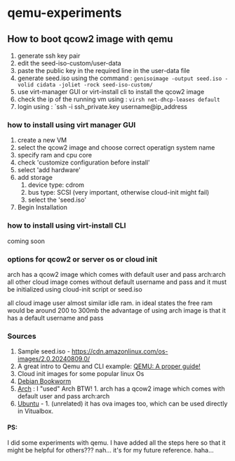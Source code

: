 # qemu-experiments
## How to boot qcow2 image with qemu
1. generate ssh key pair
2. edit the seed-iso-custom/user-data
3. paste the public key in the required line in the user-data file
4. generate seed.iso using the command : `genisoimage -output seed.iso -volid cidata -joliet -rock seed-iso-custom/`
5. use virt-manager GUI or virt-install cli to install the qcow2 image
6. check the ip of the running vm using : `virsh net-dhcp-leases default`
7. login using : `ssh -i ssh_private.key username@ip_address

### how to install using virt manager GUI
1. create a new VM
2. select the qcow2 image and choose correct operatign system name
3. specify ram and cpu core
4. check 'customize configuration before install'
5. select 'add hardware'
6. add storage
    1. device type: cdrom
    2. bus type: SCSI (very important, otherwise cloud-init might fail)
    3. select the 'seed.iso'
7. Begin Installation

### how to install using virt-install CLI
coming soon

### options for qcow2 or server os or cloud init
arch has a qcow2 image which comes with default user and pass arch:arch
all other cloud image comes without default username and pass and it must be initialized using cloud-init script or seed.iso

all cloud image user almost similar idle ram.
in ideal states the free ram would be around 200 to 300mb
the advantage of using arch image is that it has a default username and pass

### Sources
1. Sample seed.iso - https://cdn.amazonlinux.com/os-images/2.0.20240809.0/
2. A great intro to Qemu and CLI example: [QEMU: A proper guide!](https://www.youtube.com/watch?v=AAfFewePE7c)
3. Cloud init images for some popular linux Os
  1. [Debian Bookworm](https://cloud.debian.org/images/cloud/bookworm/20240717-1811/)
  2. [Arch](https://github.com/archlinux/arch-boxes) : I "used" Arch BTW!
    1. arch has a qcow2 image which comes with default user and pass arch:arch
  4. [Ubuntu](https://cloud-images.ubuntu.com/releases/24.04/release-20240809/) -
    1. (unrelated) it has ova images too, which can be used directly in Vitualbox.

#### PS: 
I did some experiments with qemu. I have added all the steps here so that it might be helpful for others??? nah... it's for my future reference. haha...
